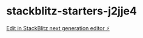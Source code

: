 # stackblitz-starters-j2jje4

[Edit in StackBlitz next generation editor ⚡️](https://stackblitz.com/~/github.com/sunnybluesky/stackblitz-starters-j2jje4)